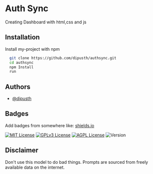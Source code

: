 # Auth Sync

Creating Dashboard with html,css and js

## Installation

Install my-project with npm

```bash
  git clone https://github.com/dipusth/authsync.git
  cd authsync
  npm Install
  run
```

## Authors

- [@dipusth](https://github.com/dipusth)

## Badges

Add badges from somewhere like: [shields.io](https://shields.io/)

[![MIT License](https://img.shields.io/badge/License-MIT-green.svg)](https://choosealicense.com/licenses/mit/)
[![GPLv3 License](https://img.shields.io/badge/License-GPL%20v3-yellow.svg)](https://opensource.org/licenses/)
[![AGPL License](https://img.shields.io/badge/license-AGPL-blue.svg)](http://www.gnu.org/licenses/agpl-3.0)
![Version](https://img.shields.io/badge/version-v1.0.0-blue)

## Disclaimer

Don't use this model to do bad things. Prompts are sourced from freely available data on the internet.
